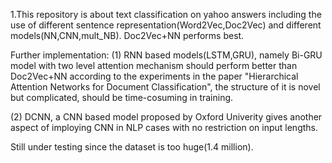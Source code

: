 1.This repository is about text classification on yahoo answers including the use of different sentence representation(Word2Vec,Doc2Vec)
and different models(NN,CNN,mult_NB). Doc2Vec+NN performs best.

Further implementation:
(1) RNN based models(LSTM,GRU), namely Bi-GRU model with two level attention mechanism should perform better than Doc2Vec+NN according to the experiments in the paper "Hierarchical Attention Networks for Document Classification", the structure of it is novel but complicated, should be time-cosuming in training.

(2) DCNN, a CNN based model proposed by Oxford Univerity gives another aspect of imploying CNN in NLP cases with no restriction on input lengths.

Still under testing since the dataset is too huge(1.4 million).



